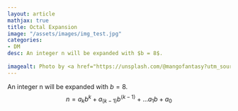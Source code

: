 ```yaml
---
layout: article
mathjax: true
title: Octal Expansion
image: "/assets/images/img_test.jpg"
categories:
- DM
desc: An integer n will be expanded with $b = 8$.
 
imagealt: Photo by <a href="https://unsplash.com/@mangofantasy?utm_source=unsplash&utm_medium=referral&utm_content=creditCopyText">Tim Johnson</a> on <a href="https://unsplash.com/s/photos/logic?utm_source=unsplash&utm_medium=referral&utm_content=creditCopyText">Unsplash</a>
---
```

An integer n will be expanded with $b = 8$.
$$n = {a_k}{b^k} + {a_{(k-1)}}{b^{(k-1)}} + \dots {a_1}{b} + a_0$$